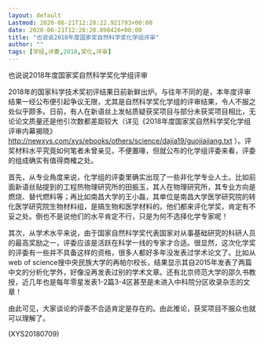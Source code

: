 ```yaml
---
layout: default
Lastmod: 2020-06-21T12:28:22.921793+00:00
date: 2020-06-21T12:28:20.898426+00:00
title: "也说说2018年度国家奖自然科学奖化学组评审"
author: ""
tags: [学组,评委,2018,奖化,评审]
---
```


也说说2018年度国家奖自然科学奖化学组评审

2018年的国家科学技术奖初评结果日前新鲜出炉。与往年不同的是，本年度评审结果一经公布便引起争议无限，尤其是自然科学奖化学组的评审结果，令人不服之处似乎颇多。日前，有人在新语丝上发帖质疑获奖项目与部分未获奖项目相比，无论论文质量还是他引次数都差距较大（详见《2018年度国家奖自然科学奖化学组评审内幕揭晓》http://newxys.com/xys/ebooks/others/science/dajia19/guojiajiang.txt ）。评奖材料水平究竟如何笔者未曾亲见，不便置喙，但就公布的化学组评委来看，评委的组成确实有值得商榷之处。

首先，从专业角度来说，化学组的评委里确实出现了一些非化学专业人士。比如前面新语丝贴提到的工程热物理研究所的田振玉，其人在物理研究所，其专业方向是燃烧、替代燃料等；再比如南昌大学的王小磊，其单位是南昌大学医学研究院的转化医学研究院生物材料组，是搞生物和医学材料的。他们都来评化学奖，肯定有不妥之处。倒也不是说他们的水平肯定不行，只是为何不选择化学专家呢！

其次，从学术水平来说，由于国家自然科学奖代表国家对从事基础研究的科研人员的最高奖励之一，评委应该是活跃在科学一线的专家才合适。很显然，这次化学奖的评委有一些并不具备这样的资格，很多人都好多年没发表过学术论文了。比如从web of science搜中央民族大学的再帕尔校长，结果显示其自2015年发表了两篇中文的分析化学外，好像没再发表过别的学术文章。还有北京师范大学的邵久书教授，近几年也是每年零星发表1-2篇3-4区甚至是未进入中科院分区收录杂志的文章！

由此可见，大家谈论的评委不合适肯定是存在的。由此推论，获奖项目不服众也就可以理解了。

(XYS20180709)

